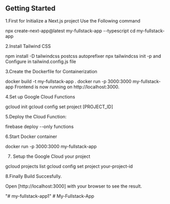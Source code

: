 
## Getting Started

1.First for Initialize a Next.js project
Use the Following command

npx create-next-app@latest my-fullstack-app --typescript
cd my-fullstack-app

2.Install Tailwind CSS

npm install -D tailwindcss postcss autoprefixer
npx tailwindcss init -p
and Configure in tailwind.config.js file

3.Create the Dockerfile for Containerization

docker build -t my-fullstack-app .
docker run -p 3000:3000 my-fullstack-app
Frontend is now running on http://localhost:3000.

4.Set up Google Cloud Functions

gcloud init
gcloud config set project [PROJECT_ID]

5.Deploy the Cloud Function:

firebase deploy --only functions

6.Start Docker container
 
docker run -p 3000:3000 my-fullstack-app

7. Setup the Google Cloud your project

gcloud projects list
gcloud config set project your-project-id

8.Finally Build Succesfully.

Open [http://localhost:3000] with your browser to see the result.



"# my-fullstack-app1" 
#   M y - F u l l s t a c k - A p p 
 
 
